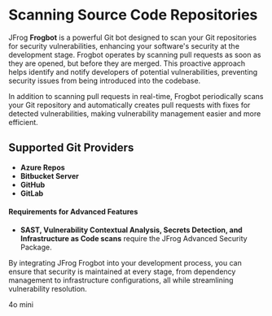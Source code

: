 # Scanning Source Code Repositories

JFrog **Frogbot** is a powerful Git bot designed to scan your Git repositories for security vulnerabilities, enhancing your software's security at the development stage. Frogbot operates by scanning pull requests as soon as they are opened, but before they are merged. This proactive approach helps identify and notify developers of potential vulnerabilities, preventing security issues from being introduced into the codebase.

In addition to scanning pull requests in real-time, Frogbot periodically scans your Git repository and automatically creates pull requests with fixes for detected vulnerabilities, making vulnerability management easier and more efficient.

##

## Supported Git Providers

* **Azure Repos**
* **Bitbucket Server**
* **GitHub**
* **GitLab**

#### Requirements for Advanced Features

* **SAST, Vulnerability Contextual Analysis, Secrets Detection, and Infrastructure as Code scans** require the JFrog Advanced Security Package.

By integrating JFrog Frogbot into your development process, you can ensure that security is maintained at every stage, from dependency management to infrastructure configurations, all while streamlining vulnerability resolution.



4o mini
